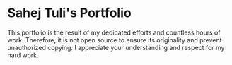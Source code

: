 # Sahej Tuli's Portfolio
This portfolio is the result of my dedicated efforts and countless hours of work. Therefore, it is not open source to ensure its originality and prevent unauthorized copying. I appreciate your understanding and respect for my hard work.
